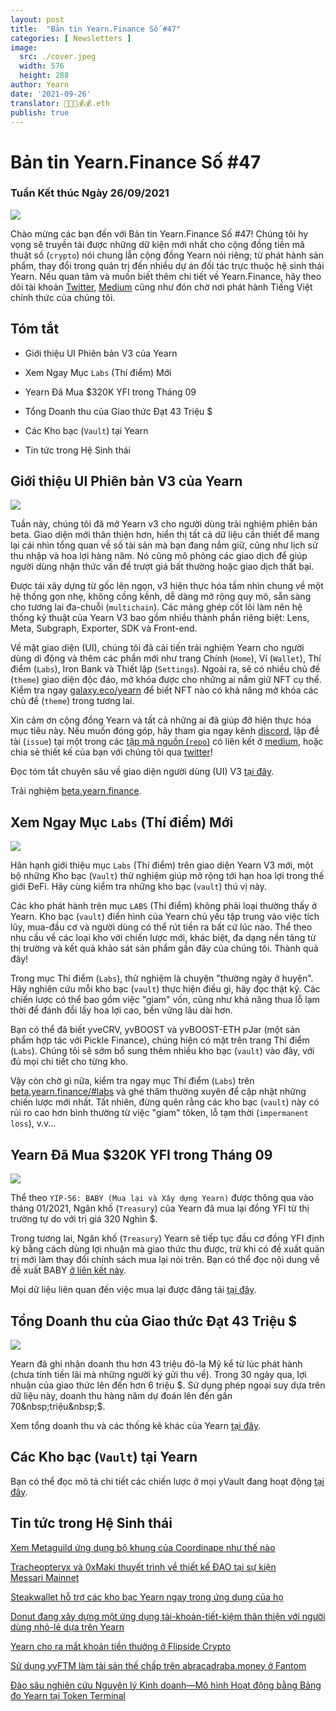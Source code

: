 ```yaml
---
layout: post
title:  "Bản tin Yearn.Finance Số #47"
categories: [ Newsletters ]
image:
  src: ./cover.jpeg
  width: 576
  height: 288
author: Yearn
date: '2021-09-26'
translator: 🤖💵💵💰💰.eth
publish: true
---
```


# Bản tin Yearn.Finance Số #47

### Tuần Kết thúc Ngày 26/09/2021

![](/_posts/_newsletters/Yearn-Finance-Newsletter-47/image1_vn.jpg)

Chào mừng các bạn đến với Bản tin Yearn.Finance Số #47! Chúng tôi hy vọng sẽ truyền tải được những dữ kiện mới nhất cho cộng đồng tiền mã thuật số (`crypto`) nói chung lẫn cộng đồng Yearn nói riêng; từ phát hành sản phẩm, thay đổi trong quản trị đến nhiều dự án đối tác trực thuộc hệ sinh thái Yearn. Nếu quan tâm và muốn biết thêm chi tiết về Yearn.Finance, hãy theo dõi tài khoản [Twitter](https://twitter.com/iearnfinance), [Medium](https://medium.com/iearn) cũng như đón chờ nơi phát hành Tiếng Việt chính thức của chúng tôi.

## Tóm tắt

- Giới thiệu UI Phiên bản V3 của Yearn

- Xem Ngay Mục `Labs` (Thí điểm) Mới

- Yearn Đã Mua $320K YFI trong Tháng 09

- Tổng Doanh thu của Giao thức Đạt 43&nbsp;Triệu&nbsp;$

- Các Kho bạc (`Vault`) tại Yearn

- Tin tức trong Hệ Sinh thái


## Giới thiệu UI Phiên bản V3 của Yearn

![](/_posts/_newsletters/Yearn-Finance-Newsletter-47/image2.jpg)

Tuần này, chúng tôi đã mở Yearn v3 cho người dùng trải nghiệm phiên bản beta. Giao diện mới thân thiện hơn, hiển thị tất cả dữ liệu cần thiết để mang lại cái nhìn tổng quan về số tài sản mà bạn đang nắm giữ, cũng như lịch sử thu nhập và hoa lợi hàng năm. Nó cũng mô phỏng các giao dịch để giúp người dùng nhận thức vấn đề trượt giá bất thường hoặc giao dịch thất bại.

Được tái xây dựng từ gốc lên ngọn, v3 hiện thực hóa tầm nhìn chung về một hệ thống gọn nhẹ, không cồng kềnh, dễ dàng mở rộng quy mô, sẵn sàng cho tương lai đa-chuỗi (`multichain`). Các mảng ghép cốt lõi làm nên hệ thống kỹ thuật của Yearn V3 bao gồm nhiều thành phần riêng biệt: Lens, Meta, Subgraph, Exporter, SDK và Front-end. 

Về mặt giao diện (UI), chúng tôi đã cải tiến trải nghiệm Yearn cho người dùng di động và thêm các phần mới như trang Chính (`Home`), Ví (`Wallet`), Thí điểm (`Labs`), Iron Bank và Thiết lập (`Settings`). Ngoài ra, sẽ có nhiều chủ đề (`theme`) giao diện độc đáo, mở khóa được cho những ai nắm giữ NFT cụ thể. Kiểm tra ngay [galaxy.eco/yearn](https://galaxy.eco/yearn) để biết NFT nào có khả năng mở khóa các chủ đề (`theme`) trong tương lai.

Xin cảm ơn cộng đồng Yearn và tất cả những ai đã giúp đỡ hiện thực hóa mục tiêu này. Nếu muốn đóng góp, hãy tham gia ngay kênh [discord](https://discord.gg/8rF374XkXy), lập đề tài (`issue`) tại một trong các [tập mã nguồn (`repo`)](https://github.com/yearn) có liên kết ở [medium](https://medium.com/iearn/yearn-ui-v3-0-a194355bdb1f), hoặc chia sẻ thiết kế của bạn với chúng tôi qua [twitter](https://twitter.com/iearnfinance)!

Đọc tóm tắt chuyên sâu về giao diện người dùng (UI) V3 [tại đây](https://medium.com/iearn/yearn-ui-v3-0-a194355bdb1f).

Trải nghiệm [beta.yearn.finance](https://beta.yearn.finance/).

## Xem Ngay Mục `Labs` (Thí điểm) Mới

![](/_posts/_newsletters/Yearn-Finance-Newsletter-47/image3.jpg)

Hân hạnh giới thiệu mục `Labs` (Thí điểm) trên giao diện Yearn V3 mới, một bộ những Kho bạc (`Vault`) thử nghiệm giúp mở rộng tới hạn hoa lợi trong thế giới ĐeFi. Hãy cùng kiểm tra những kho bạc (`vault`) thú vị này.

Các kho phát hành trên mục `LABS` (Thí điểm) không phải loại thường thấy ở Yearn. Kho bạc (`vault`) điển hình của Yearn chủ yếu tập trung vào việc tích lũy, mua-đầu cơ và người dùng có thể rút tiền ra bất cứ lúc nào. Thể theo nhu cầu về các loại kho với chiến lược mới, khác biệt, đa dạng nền tảng từ thị trường và kết quả khảo sát sản phẩm gần đây của chúng tôi. Thành quả đây!

Trong mục Thí điểm (`Labs`), thử nghiệm là chuyện "thường ngày ở huyện". Hãy nghiên cứu mỗi kho bạc (`vault`) thực hiện điều gì, hãy đọc thật kỹ. Các chiến lược có thể bao gồm việc "giam" vốn, cũng như khả năng thua lỗ lạm thời để đánh đổi lấy hoa lợi cao, bền vững lâu dài hơn.

Bạn có thể đã biết yveCRV, yvBOOST và yvBOOST-ETH&nbsp;pJar (một sản phẩm hợp tác với Pickle&nbsp;Finance), chúng hiện có mặt trên trang Thí điểm (`Labs`). Chúng tôi sẽ sớm bổ sung thêm nhiều kho bạc (`vault`) vào đây, với đủ mọi chi tiết cho từng kho.

Vậy còn chờ gì nữa, kiểm tra ngay mục Thí điểm (`Labs`) trên [beta.yearn.finance/#labs](https://beta.yearn.finance/#/labs) và ghé thăm thường xuyên để cập nhật những chiến lược mới nhất. Tất nhiên, đừng quên rằng các kho bạc (`vault`) này có rủi ro cao hơn bình thường từ việc "giam" tôken, lỗ tạm thời (`impermanent loss`), v.v...

## Yearn Đã Mua $320K YFI trong Tháng 09

![](/_posts/_newsletters/Yearn-Finance-Newsletter-47/image4.jpg)

Thể theo `YIP-56: BABY (Mua lại và Xây dựng Yearn)` được thông qua vào tháng 01/2021, Ngân khố (`Treasury`) của Yearn đã mua lại đồng YFI từ thị trường tự do với trị giá 320&nbsp;Nghìn&nbsp;$.

Trong tương lai, Ngân khố (`Treasury`) Yearn sẽ tiếp tục đầu cơ đồng YFI định kỳ bằng cách dùng lợi nhuận mà giao thức thu được, trừ khi có đề xuất quản trị mới làm thay đổi chính sách mua lại nói trên. Bạn có thể đọc nội dung về đề xuất BABY [ở liên kết này](https://snapshot.org/#/yearn/proposal/Qmb6gBzjvgLMazSrQQGVcjutLNdkVyM2Lh6yckMzdoaHWZ). 

Mọi dữ liệu liên quan đến việc mua lại được đăng tải [tại đây](https://www.yfistats.com/financials/YFIBuybacks.html).

## Tổng Doanh thu của Giao thức Đạt 43&nbsp;Triệu&nbsp;$

![](/_posts/_newsletters/Yearn-Finance-Newsletter-47/image5.jpg)

Yearn đã ghi nhận doanh thu hơn 43&nbsp;triệu&nbsp;đô-la&nbsp;Mỹ kể từ lúc phát hành (chưa tính tiền lãi mà những người ký gửi thu về). Trong 30 ngày qua, lợi nhuận của giao thức lên đến hơn 6&nbsp;triệu&nbsp;$. Sử dụng phép ngoại suy dựa trên dữ liệu này, doanh thu hàng năm dự đoán lên đến gần 70&nbsp;triệu&nbsp;$. 

Xem tổng doanh thu và các thống kê khác của Yearn [tại đây](https://www.yfistats.com/).

## Các Kho bạc (`Vault`) tại Yearn

Bạn có thể đọc mô tả chi tiết các chiến lược ở mọi yVault đang hoạt động [tại đây](https://medium.com/yearn-state-of-the-vaults/the-vaults-at-yearn-9237905ffed3).

## Tin tức trong Hệ Sinh thái

[Xem Metaguild ứng dụng bộ khung của Coordinape như thế nào](https://twitter.com/metaguildcom/status/1440368717888557068)

[Tracheopteryx và 0xMaki thuyết trình về thiết kế ĐAO tại sự kiện Messari&nbsp;Mainnet](https://twitter.com/MessariCrypto/status/1440412651457110020)

[Steakwallet hỗ trợ các kho bạc Yearn ngay trong ứng dụng của họ](https://twitter.com/steakwallet/status/1440734147194994694)

[Donut đang xây dựng một ứng dụng tài-khoản-tiết-kiệm thân thiện với người dùng nhỏ-lẻ dựa trên Yearn](https://twitter.com/bantg/status/1438680337735987209)

[Yearn cho ra mắt khoản tiền thưởng ở Flipside&nbsp;Crypto](https://twitter.com/flipsidecrypto/status/1438613782507446273)

[Sử dụng yvFTM làm tài sản thế chấp trên abracadraba.money ở Fantom](https://twitter.com/MIM_Spell/status/1441912161001820161?s=20)

[Đào sâu nghiên cứu Nguyên lý Kinh doanh—Mô hình Hoạt động bằng Bảng đo Yearn tại Token&nbsp;Terminal](https://twitter.com/iearnfinance/status/1441179921523507200)
